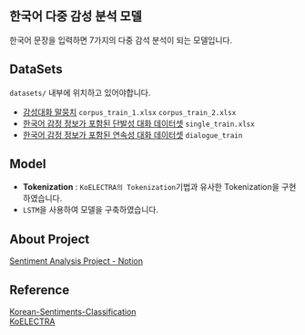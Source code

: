 ## 한국어 다중 감성 분석 모델
한국어 문장을 입력하면 7가지의 다중 감석 분석이 되는 모델입니다.
## DataSets
``datasets/`` 내부에 위치하고 있어야합니다.
- [감성대화 말뭉치](https://aihub.or.kr/aidata/7978)  ``corpus_train_1.xlsx`` ``corpus_train_2.xlsx``
- [한국어 감정 정보가 포함된 단발성 대화 데이터셋](https://www.aihub.or.kr/aihubdata/data/view.do?currMenu=120&topMenu=100&aihubDataSe=extrldata&dataSetSn=270) ``single_train.xlsx``
- [한국어 감정 정보가 포함된 연속성 대화 데이터셋](https://aihub.or.kr/aihubdata/data/view.do?dataSetSn=271) ``dialogue_train``   


## Model
- **Tokenization** : ``KoELECTRA의 Tokenization``기법과 유사한 Tokenization을 구현하였습니다.
- ``LSTM``을 사용하여 모델을 구축하였습니다.

## About Project
[Sentiment Analysis Project - Notion](https://www.notion.so/Sentiment-Analysis-217d2848aeaf80cca2dfdca6d9bfa089)
## Reference
[Korean-Sentiments-Classification](https://github.com/JH-lee95/Korean-Sentiments-Classification)   
[KoELECTRA](https://github.com/monologg/KoELECTRA)   

